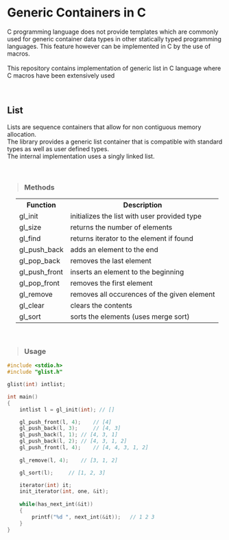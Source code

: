 # Generic Containers in C
<p>
C programming language does not provide templates which are commonly used for generic container data types in other statically typed programming languages. This feature however can be implemented in C by the use of macros.<br><br>
This repository contains implementation of generic list in C language where C macros have been extensively used
</p>
<br>

## List
<p>
Lists are sequence containers that allow for non contiguous memory allocation.
<br>
The library provides a generic list container that is compatible with standard types as well as user defined types.<br>
The internal implementation uses a singly linked list.<br>
</p>
<br>

> ### Methods

<div style="margin-left:20px;">
	<table>
		<tr>
			<th>Function</th>
			<th>Description</th>
		</tr>
		<tr>
			<td>gl_init</td>
			<td>initializes the list with user provided type</td>
		</tr>
		<tr>
			<td>gl_size</td>
			<td>returns the number of elements</td>
		</tr>
		<tr>
			<td>gl_find</td>
			<td>returns iterator to the element if found</td>
		</tr>
		<tr>
			<td>gl_push_back</td>
			<td>adds an element to the end</td>
		</tr>
		<tr>
			<td>gl_pop_back</td>
			<td>removes the last element</td>
		</tr>
		<tr>
			<td>gl_push_front</td>
			<td>inserts an element to the beginning</td>
		<tr>
			<td>gl_pop_front</td>
			<td>removes the first element</td>
		</tr>
		<tr>
			<td>gl_remove</td>
			<td>removes all occurences of the given element</td>
		</tr>
		<tr>
			<td>gl_clear</td>
			<td>clears the contents</td>
		</tr>
		<tr>
			<td>gl_sort</td>
			<td>sorts the elements (uses merge sort)</td>
		</tr>	
	</table>
</div>
<br>

> ### Usage
```c
#include <stdio.h>
#include "glist.h"

glist(int) intlist;

int main()
{
	intlist l = gl_init(int); // []

	gl_push_front(l, 4);	// [4]
	gl_push_back(l, 3); 	// [4, 3]
	gl_push_back(l, 1);	// [4, 3, 1]
	gl_push_back(l, 2);	// [4, 3, 1, 2]
	gl_push_front(l, 4);	// [4, 4, 3, 1, 2]
	
	gl_remove(l, 4);	// [3, 1, 2]

	gl_sort(l);		// [1, 2, 3]

	iterator(int) it;
	init_iterator(int, one, &it);
	
	while(has_next_int(&it))
	{
		printf("%d ", next_int(&it));	// 1 2 3
	}
}
```
